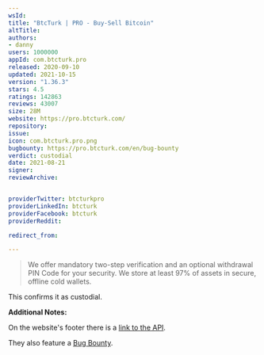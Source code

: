```yaml
---
wsId: 
title: "BtcTurk | PRO - Buy-Sell Bitcoin"
altTitle: 
authors:
- danny
users: 1000000
appId: com.btcturk.pro
released: 2020-09-10
updated: 2021-10-15
version: "1.36.3"
stars: 4.5
ratings: 142863
reviews: 43007
size: 28M
website: https://pro.btcturk.com/
repository: 
issue: 
icon: com.btcturk.pro.png
bugbounty: https://pro.btcturk.com/en/bug-bounty
verdict: custodial
date: 2021-08-21
signer: 
reviewArchive:


providerTwitter: btcturkpro
providerLinkedIn: btcturk
providerFacebook: btcturk
providerReddit: 

redirect_from:

---
```



> We offer mandatory two-step verification and an optional withdrawal PIN Code for your security. We store at least 97% of assets in secure, offline cold wallets.

This confirms it as custodial.

**Additional Notes:**

On the website's footer there is a [link to the API](https://docs.btcturk.com).

They also feature a [Bug Bounty](https://pro.btcturk.com/en/bug-bounty).
